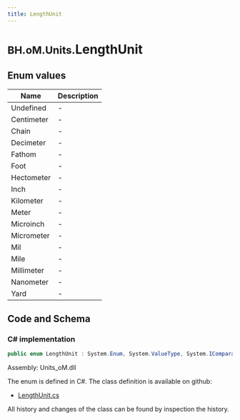 ```yaml
---
title: LengthUnit
---
```


# <small>BH.oM.Units.</small>**LengthUnit**



## Enum values

| Name            | Description                                                    |
|-----------------|----------------------------------------------------------------|
| Undefined |  -  |
| Centimeter |  -  |
| Chain |  -  |
| Decimeter |  -  |
| Fathom |  -  |
| Foot |  -  |
| Hectometer |  -  |
| Inch |  -  |
| Kilometer |  -  |
| Meter |  -  |
| Microinch |  -  |
| Micrometer |  -  |
| Mil |  -  |
| Mile |  -  |
| Millimeter |  -  |
| Nanometer |  -  |
| Yard |  -  |


## Code and Schema

### C# implementation

``` C# title="C#"
public enum LengthUnit : System.Enum, System.ValueType, System.IComparable, System.ISpanFormattable, System.IFormattable, System.IConvertible
```

Assembly: Units_oM.dll

The enum is defined in C#. The class definition is available on github:

- [LengthUnit.cs](https://github.com/BHoM/Localisation_Toolkit/blob/develop/Units_oM/Enums\LengthUnit.cs)

All history and changes of the class can be found by inspection the history.
